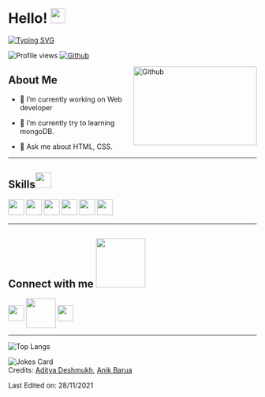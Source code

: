 <h1> Hello! <img src = "https://raw.githubusercontent.com/MartinHeinz/MartinHeinz/master/wave.gif" width = 30px> </h1>
<p align='center'>
</p>

[![Typing SVG](https://readme-typing-svg.herokuapp.com?font=Montserrat&color=%2336BCF7&size=36&vCenter=true&lines=I'm+Saptapan+Barua)](https://git.io/typing-svg)


![Profile views](https://visitor-badge.glitch.me/badge?page_id=DruboSaptapan.Aditya664)
[![Github](https://img.shields.io/github/followers/DruboSaptapan?label=Follow&style=social)](https://github.com/DruboSaptapan)

<img width="250" height="160" align="right" alt="Github" src="https://github.com/abhisheknaiidu/abhisheknaiidu/blob/master/code.gif?raw=true" />

<h2> About Me </h2>


- 🔭 I’m currently working on  Web developer
  
- 🌱 I’m currently try to learning mongoDB.
  
- 💬 Ask me about HTML, CSS.

<hr/>

<h2>Skills<img src = "https://media2.giphy.com/media/QssGEmpkyEOhBCb7e1/giphy.gif?cid=ecf05e47a0n3gi1bfqntqmob8g9aid1oyj2wr3ds3mg700bl&rid=giphy.gif" width = 32px> </h2> 
<p>
    <img width ='32px' src ='https://raw.githubusercontent.com/rahulbanerjee26/githubAboutMeGenerator/main/icons/css.svg'>
    <img width ='32px' src ='https://raw.githubusercontent.com/rahulbanerjee26/githubAboutMeGenerator/main/icons/html.svg'>
    <img width ='32px' src ='https://raw.githubusercontent.com/rahulbanerjee26/githubAboutMeGenerator/main/icons/javascript.svg'>
    <img width ='32px' src ='https://raw.githubusercontent.com/rahulbanerjee26/githubAboutMeGenerator/main/icons/reactjs.svg'>
    <img width ='32px' src ='https://raw.githubusercontent.com/rahulbanerjee26/githubAboutMeGenerator/main/icons/firebase.svg'>
    <img width ='32px' src ='https://raw.githubusercontent.com/rahulbanerjee26/githubAboutMeGenerator/main/icons/heroku.svg'>
</p>

<hr/>

<h2> Connect with me <img src='https://raw.githubusercontent.com/ShahriarShafin/ShahriarShafin/main/Assets/handshake.gif' width="100px"> </h2>
<a href = 'https://www.linkedin.com/in/saptapan-barua-6ba26819a/'> <img width = '32px' align= 'center' src="https://raw.githubusercontent.com/rahulbanerjee26/githubAboutMeGenerator/main/icons/linked-in-alt.svg"/></a>
<a href = 'mailto:saptapan2017@gmail.com'> <img width = '60px' align= 'center' src="https://i.postimg.cc/ydfvh2s5/Gmail-logo-removebg-preview.png"/></a>
<!-- <a href = 'http://aditya664.me/'> <img width = '32px' align= 'center' src="https://raw.githubusercontent.com/rahulbanerjee26/githubAboutMeGenerator/main/icons/portfolio.png"/></a>  -->
<a href = 'https://github.com/DruboSaptapan'> <img width = '32px' align= 'center' src="https://raw.githubusercontent.com/rahulbanerjee26/githubAboutMeGenerator/main/icons/github.svg"/></a>
  
<br>
<hr/>

<!-- ### LAST ASSIGNMENTS -->
<!-- [![Readme Card](https://github-readme-stats.vercel.app/api/pin/?username=DruboSaptapan&repo=Cycle-mart-client-side&theme=github_dark)](https://github.com/AnikBarua34/Niche-Website-Ass-12-.git) -->

<!-- | ![Saptapan's github stats](https://github-readme-stats.vercel.app/api?username=DruboSaptapan&show_icons=true&theme=tokyonight) | ![Saptapan GitHub Streak](https://github-readme-streak-stats.herokuapp.com/?user=DruboSaptapan4&theme=tokyonight)-->
![Top Langs](https://github-readme-stats.vercel.app/api/top-langs/?username=DruboSaptapan&theme=github_dark)

<!-- [![Github Stars](https://github-readme-stats.vercel.app/api?username=DruboSaptapan&theme=github_dark)] -->

<!-- [![Saptapan's GitHub Activity Graph](https://activity-graph.herokuapp.com/graph?username=DruboSaptapan&theme=react-dark)](https://git.io/praveenscience) -->

<!-- <p align="center"><img src="https://media.giphy.com/media/QaMcXSekUWx7aogAUr/giphy.gif" width="30" />&nbsp;Git profile Trophies</p><br>

[![trophy](https://github-profile-trophy.vercel.app/?username=DruboSaptapan&row=2&column=3&theme=algolia)](https://github.com/ryo-ma/github-profile-trophy) -->


![Jokes Card](https://readme-jokes.vercel.app/api?theme=algolia)
</br>
Credits: [Aditya Deshmukh](https://github.com/Aditya664), [Anik Barua](https://github.com/AnikBarua34)

Last Edited on: 28/11/2021
